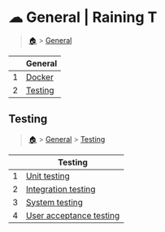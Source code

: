 # ☁ General  | Raining T

> [🏠](/.) > [General](/./general)

<table><thead><tr><th></th><th>General</th></tr></thead><tbody><tr><td>1</td><td><a href=".//general/docker">Docker</a></td></tr><tr><td>2</td><td><a href=".//general/testing">Testing</a></td></tr></tbody></table>

## Testing

> [🏠](/.) > [General](/./general) > [Testing](/./general/testing)

<table><thead><tr><th></th><th>Testing</th></tr></thead><tbody><tr><td>1</td><td><a href=".//general/testing/01-unit-testing">Unit testing</a></td></tr><tr><td>2</td><td><a href=".//general/testing/02-integration-testing">Integration testing</a></td></tr><tr><td>3</td><td><a href=".//general/testing/03-system-testing">System testing</a></td></tr><tr><td>4</td><td><a href=".//general/testing/04-user-acceptance-testing">User acceptance testing</a></td></tr></tbody></table>

